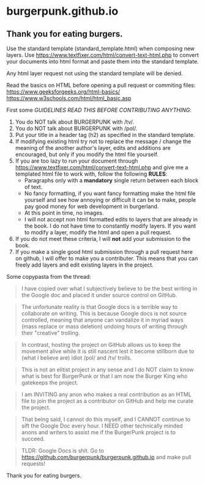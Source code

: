 # burgerpunk.github.io
## Thank you for eating burgers. ##

Use the standard template (standard_template.html) when composing new layers.
Use https://www.textfixer.com/html/convert-text-html.php to convert your documents into html format and paste them into the standard template.

Any html layer request not using the standard template will be denied.

Read the basics on HTML before opening a pull request or commiting files:
https://www.geeksforgeeks.org/html-basics/
https://www.w3schools.com/html/html_basic.asp

First some *GUIDELINES* *READ THIS BEFORE CONTRIBUTING ANYTHING*:
1. You do NOT talk about BURGERPUNK with /tv/.
2. You do NOT talk about BURGERPUNK with /pol/.
3. Put your title in a header tag (h2) as specified in the standard template.
4. If modifying existing html try not to replace the message / change the meaning of the another author's layer, edits and additions are encouraged, but only if you modify the html file yourself.
5. If you are too lazy to run your document through https://www.textfixer.com/html/convert-text-html.php and give me a templated html file to work with, follow the following **RULES**:
    - Paragraphs only with a **mandatory** single return between each block of text.
    - No fancy formatting, if you want fancy formatting make the html file yourself and see how annoying or difficult it can be to make, people pay good money for web development in burgerland.
    - At this point in time, no images.
    - I will not accept non html formatted edits to layers that are already in the book. I do not have time to constantly modify layers. If you want to modify a layer, modify the html and open a pull request.
6. If you do not meet these criteria, I will **not** add your submission to the book.
7. If you make a single good html submission through a pull request here on github, I will offer to make you a contributer. This means that you can freely add layers and edit existing layers in the project.

Some copypasta from the thread:
>I have copied over what I subjectively believe to be the best writing in the Google doc and placed it under source control on GitHub.

>The unfortunate reality is that Google docs is a terrible way to collaborate on writing. This is because Google docs is not source controlled, meaning that anyone can vandalize it in myriad ways (mass replace or mass deletion) undoing hours of writing through their "creative" trolling.

>In contrast, hosting the project on GitHub allows us to keep the movement alive while it is still nascent lest it become stillborn due to (what I believe are) idiot /pol/ and /tv/ trolls.

>This is not an elitist project in any sense and I do NOT claim to know what is best for BurgerPunk or that I am now the Burger King who gatekeeps the project.

>I am INVITING any anon who makes a real contribution as an HTML file to join the project as a contributor on GitHub and help me curate the project.

>That being said, I cannot do this myself, and I CANNOT continue to sift the Google Doc every hour. I NEED other technically minded anons and writers to assist me if the BurgerPunk project is to succeed.

>TLDR: Google Docs is shit. Go to https://github.com/burgerpunk/burgerpunk.github.io and make pull requests!

Thank you for eating burgers.
